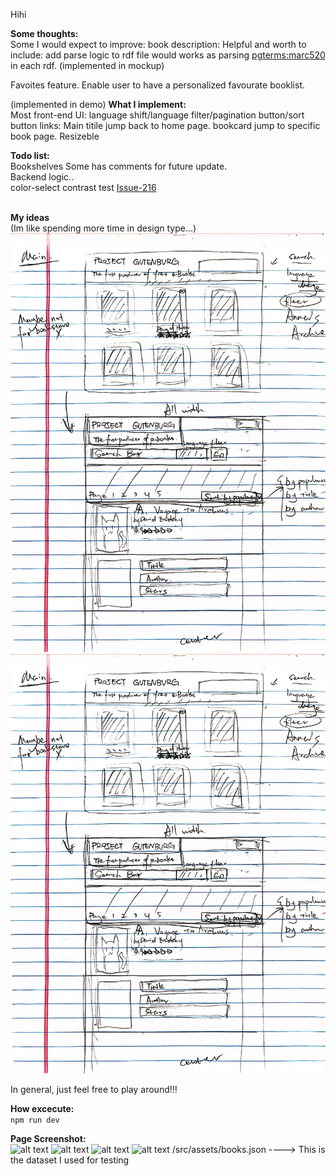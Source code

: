 Hihi

**Some thoughts:**<br>
Some I would expect to improve:
book description: Helpful and worth to include: add parse logic to rdf file would works as parsing <pgterms:marc520> in each rdf. (implemented in mockup)

Favoites feature. Enable user to have a personalized favourate booklist.

(implemented in demo)
**What I implement:**<br>
Most front-end UI: 
language shift/language filter/pagination button/sort button
links:
Main titile jump back to home page.
bookcard jump to specific book page.
Resizeble

**Todo list:**<br>
 Bookshelves
 Some has comments for future update. <br>Backend logic.. <br>
 color-select contrast test [Issue-216](https://github.com/openzim/gutenberg/issues/216)



<br>**My ideas**<br>
(Im like spending more time in design type...)
![](/scratch_ideas/MainPage_scratch.jpg)
![](/scratch_ideas/MainPage_scratch.jpg)

In general, just feel free to play around!!!

**How excecute:**<br>
```npm run dev```

**Page Screenshot:**<br>
![alt text](/scratch_ideas/main_page_small.png)
![alt text](/scratch_ideas/main_page_large.png)
![alt text](/scratch_ideas/book_page_small.png)
![alt text](/scratch_ideas/book_page_large.png)
/src/assets/books.json ----> This is the dataset I used for testing